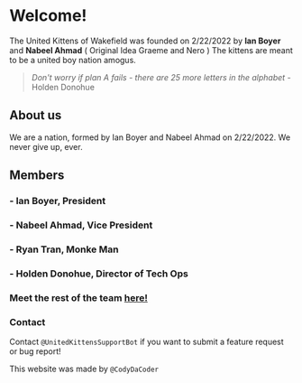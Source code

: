 # Welcome!
The United Kittens of Wakefield was founded on 2/22/2022 by **Ian Boyer** and **Nabeel Ahmad** ( Original Idea Graeme and Nero ) The kittens are meant to be a united boy nation amogus.
> _Don't worry if plan A fails - there are 25 more letters in the alphabet_ - Holden Donohue

## About us
We are a nation, formed by Ian Boyer and Nabeel Ahmad on 2/22/2022. We never give up, ever.

## Members

### - **Ian Boyer**, President
### - **Nabeel Ahmad**, Vice President
### - **Ryan Tran**, Monke Man
### - **Holden Donohue**, Director of Tech Ops

### Meet the rest of the team [here!](team.md)

### Contact
Contact ```@UnitedKittensSupportBot``` if you want to submit a feature request or bug report!

This website was made by ```@CodyDaCoder```
